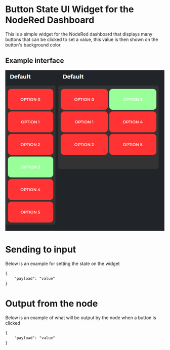# Button State UI Widget for the NodeRed Dashboard
This is a simple widget for the NodeRed dashboard that displays many buttons that can be clicked to set a value, this value is then shown on the button's background color.

## Example interface
![Example](./img/example.png)

# Sending to input
Below is an example for setting the state on the widget
```
{
    "payload": "value"
}
```

# Output from the node
Below is an example of what will be output by the node when a button is clicked
```
{
    "payload": "value"
}
```